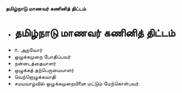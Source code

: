 **தமிழ்நாடு மாணவர் கணினித் திட்டம்**
- # தமிழ்நாடு மாணவர் கணினித் திட்டம்
- n. அறவோர்
- ஒழுக்கமுறை போதிப்பவர்
- நன்னடத்தையாளர்
- ஒழுக்கத் தற்பெருமையாளர்
- வெற்றொழுக்கவாதி
- சமயவாழ்வில் ஒழுக்கமுறையினை மட்டும் மேற்கொள்பவர்.

